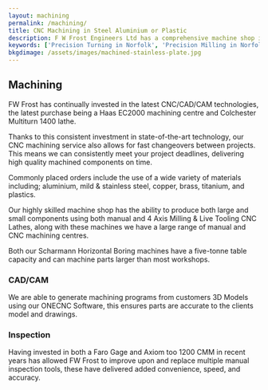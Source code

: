 ```yaml
---
layout: machining
permalink: /machining/
title: CNC Machining in Steel Aluminium or Plastic
description: F W Frost Engineers Ltd has a comprehensive machine shop including milling and turning, which can produce parts in Mild and Stainless Steel, Brass, Aluminium or Plastics.
keywords: ['Precision Turning in Norfolk', 'Precision Milling in Norfolk', 'Precision Machining in Norfolk', 'Horizontal Boring In Norfolk', 'Large Capacity Machining in Norfolk']
bkgdimage: /assets/images/machined-stainless-plate.jpg
---
```


## Machining

FW Frost has continually invested in the latest CNC/CAD/CAM technologies, the latest purchase being a Haas EC2000 machining centre and Colchester Multiturn 1400 lathe.

Thanks to this consistent investment in state-of-the-art technology, our CNC machining service also allows for fast changeovers between projects. This means we can consistently meet your project deadlines, delivering high quality machined components on time.

Commonly placed orders include the use of a wide variety of materials including; aluminium, mild & stainless steel, copper, brass, titanium, and plastics.

Our highly skilled machine shop has the ability to produce both large and small components using both manual and 4 Axis Milling & Live Tooling CNC Lathes, along with these machines we have a large range of manual and CNC machining centres.

Both our Scharmann Horizontal Boring machines have a five-tonne table capacity and can machine parts larger than most workshops.

### CAD/CAM

We are able to generate machining programs from customers 3D Models using our ONECNC Software, this ensures parts are accurate to the clients model and drawings.

### Inspection

Having invested in both a Faro Gage and Axiom too 1200 CMM in recent years has allowed FW Frost to improve upon and replace multiple manual inspection tools, these have delivered added convenience, speed, and accuracy.
